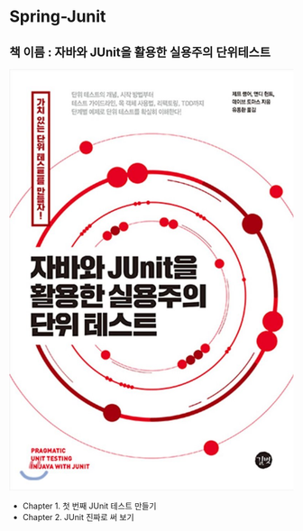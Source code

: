 # Spring-Junit

## 책 이름 : 자바와 JUnit을 활용한 실용주의 단위테스트

![](.gitbook/assets/junit.jpg)

* Chapter 1. 첫 번째 JUnit 테스트 만들기
* Chapter 2.  JUnit 진짜로 써 보기

